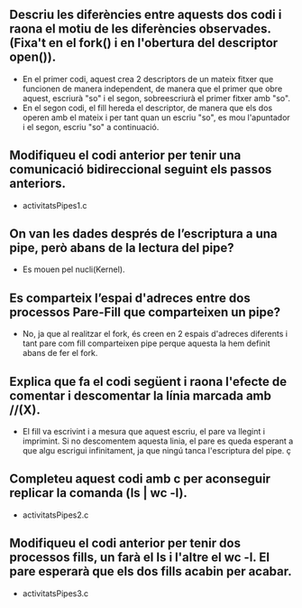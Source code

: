 ## Descriu les diferències entre aquests dos codi i raona el motiu de les diferències observades. (Fixa't en el fork() i en l'obertura del descriptor open()).
- En el primer codi, aquest crea 2 descriptors de un mateix fitxer que funcionen de manera independent, de manera que el primer que obre aquest, escriurà "so" i el segon, sobreescriurà el primer fitxer amb "so".
- En el segon codi, el fill hereda el descriptor, de manera que els dos operen amb el mateix i per tant quan un escriu "so", es mou l'apuntador i el segon, escriu "so" a continuació.

## Modifiqueu el codi anterior per tenir una comunicació bidireccional seguint els passos anteriors.
- activitatsPipes1.c

## On van les dades després de l’escriptura a una pipe, però abans de la lectura del pipe?
- Es mouen pel nucli(Kernel).

## Es comparteix l’espai d'adreces entre dos processos Pare-Fill que comparteixen un pipe?
- No, ja que al realitzar el fork, és creen en 2 espais d'adreces diferents i tant pare com fill comparteixen pipe perque aquesta la hem definit abans de fer el fork.

## Explica que fa el codi següent i raona l'efecte de comentar i descomentar la línia marcada amb //(X).
- El fill va escrivint i a mesura que aquest escriu, el pare va llegint i imprimint. Si no descomentem aquesta linia, el pare es queda esperant a que algu escrigui infinitament, ja que ningú tanca l'escriptura del pipe. ç

## Completeu aquest codi amb c per aconseguir replicar la comanda (ls | wc -l).
- activitatsPipes2.c

## Modifiqueu el codi anterior per tenir dos processos fills, un farà el ls i l'altre el wc -l. El pare esperarà que els dos fills acabin per acabar.
- activitatsPipes3.c